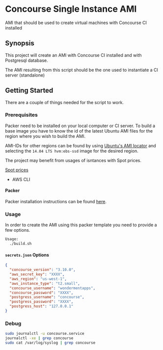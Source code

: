 # Concourse Single Instance AMI

AMI that should be used to create virtual machines with Concourse CI installed

## Synopsis

This project will create an AMI with Concourse CI installed and with Postgresql database.

The AMI resulting from this script should be the one used to instantiate a CI server (standalone)

## Getting Started

There are a couple of things needed for the script to work.

### Prerequisites

Packer need to be installed on your local computer or CI server.
To build a base image you have to know the id of the latest Ubuntu AMI files for the region where you wish to build the AMI.

AMI-IDs for other regions can be found by using [Ubuntu's AMI locator](https://cloud-images.ubuntu.com/locator/ec2/) and selecting the `14.04 LTS hvm:ebs-ssd` image for the desired region.

The project may benefit from usages of isntances with Spot prices.

[Spot prices](https://aws.amazon.com/ec2/spot/pricing/)

- AWS CLI


#### Packer

Packer installation instructions can be found
[here](https://www.packer.io/docs/installation.html).

### Usage

In order to create the AMI using this packer template you need to provide a
few options.

```bash
Usage:
  ./build.sh
```

#### `secrets.json` Options

```json
{
  "concourse_version": "3.10.0",
  "aws_secret_key": "XXXX",
  "aws_region": "us-west-1",
  "aws_instance_type": "t2.small",
  "concourse_username": "wondermentapps",
  "concourse_password": "XXXX",
  "postgress_username": "concourse",
  "postgress_password": "XXXX",
  "postgress_host": "127.0.0.1"
}
```

### Debug

```bash
sudo journalctl -u concourse.service
journalctl -xe | grep concourse
sudo cat /var/log/syslog | grep concourse
```

